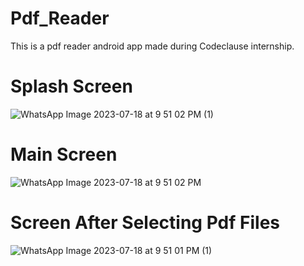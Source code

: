 # Pdf_Reader
This is a pdf reader android app made during Codeclause internship. 

# Splash Screen
![WhatsApp Image 2023-07-18 at 9 51 02 PM (1)](https://github.com/aniket777984/Pdf_Reader/assets/98917933/41bf9088-7332-4715-8a86-8db802f3ec88)

# Main Screen

![WhatsApp Image 2023-07-18 at 9 51 02 PM](https://github.com/aniket777984/Pdf_Reader/assets/98917933/a5d87dd1-c1c9-4a4f-a1fc-c826f63e98c1)

# Screen After Selecting Pdf Files
![WhatsApp Image 2023-07-18 at 9 51 01 PM (1)](https://github.com/aniket777984/Pdf_Reader/assets/98917933/62c960a6-0f51-4c41-8ee2-74d52b9234f2)
